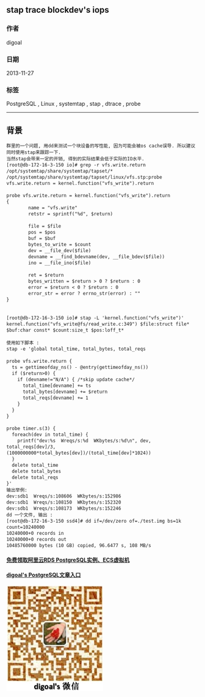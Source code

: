 ## stap trace blockdev's iops   
                                                                                                                                             
### 作者                                                                                                                                         
digoal                                                                                                                                           
                                                                                                                                       
### 日期                                                                                                                                                          
2013-11-27                                                                                                                                 
                                                                                                                                        
### 标签                                                                                                                                       
PostgreSQL , Linux , systemtap , stap , dtrace , probe                                                                                                                                        
                                                                                                                                                                         
----                                                                                                                                                 
                                                                                                                                                                                     
## 背景       
```  
群里的一个问题, 用dd来测试一个块设备的写性能, 因为可能会被os cache误导. 所以建议同时使用stap来跟踪一下.  
当然stap会带来一定的开销, 得到的实际结果会低于实际的IO水平.  
[root@db-172-16-3-150 io]# grep -r vfs.write.return /opt/systemtap/share/systemtap/tapset/*  
/opt/systemtap/share/systemtap/tapset/linux/vfs.stp:probe vfs.write.return = kernel.function("vfs_write").return  
  
probe vfs.write.return = kernel.function("vfs_write").return  
{  
        name = "vfs.write"  
        retstr = sprintf("%d", $return)  
  
        file = $file  
        pos = $pos  
        buf = $buf  
        bytes_to_write = $count  
        dev = __file_dev($file)  
        devname = __find_bdevname(dev, __file_bdev($file))  
        ino = __file_ino($file)  
  
        ret = $return  
        bytes_written = $return > 0 ? $return : 0  
        error = $return < 0 ? $return : 0  
        error_str = error ? errno_str(error) : ""  
}  
  
  
[root@db-172-16-3-150 io]# stap -L 'kernel.function("vfs_write")'  
kernel.function("vfs_write@fs/read_write.c:349") $file:struct file* $buf:char const* $count:size_t $pos:loff_t*  
  
使用如下脚本 :   
stap -e 'global total_time, total_bytes, total_reqs  
  
probe vfs.write.return {  
  ts = gettimeofday_ns() - @entry(gettimeofday_ns())  
  if ($return>0) {  
    if (devname!="N/A") { /*skip update cache*/  
      total_time[devname] += ts  
      total_bytes[devname] += $return  
      total_reqs[devname] += 1  
    }  
  }  
}  
  
probe timer.s(3) {  
  foreach(dev in total_time) {  
    printf("dev:%s  Wreqs/s:%d  WKbytes/s:%d\n", dev, total_reqs[dev]/3, (1000000000*total_bytes[dev])/(total_time[dev]*1024))  
  }  
  delete total_time  
  delete total_bytes  
  delete total_reqs  
}'  
输出举例:  
dev:sdb1  Wreqs/s:108606  WKbytes/s:152986  
dev:sdb1  Wreqs/s:108150  WKbytes/s:152320  
dev:sdb1  Wreqs/s:108173  WKbytes/s:152246  
dd 一个文件, 输出 :   
[root@db-172-16-3-150 ssd4]# dd if=/dev/zero of=./test.img bs=1k count=10240000  
10240000+0 records in  
10240000+0 records out  
10485760000 bytes (10 GB) copied, 96.6477 s, 108 MB/s  
```  
    
  
  
  
  
  
  
  
  
  
  
  
  
  
#### [免费领取阿里云RDS PostgreSQL实例、ECS虚拟机](https://free.aliyun.com/ "57258f76c37864c6e6d23383d05714ea")
  
  
#### [digoal's PostgreSQL文章入口](https://github.com/digoal/blog/blob/master/README.md "22709685feb7cab07d30f30387f0a9ae")
  
  
![digoal's weixin](../pic/digoal_weixin.jpg "f7ad92eeba24523fd47a6e1a0e691b59")
  
  
  
  
  
  
  
